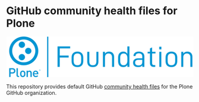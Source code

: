 # GitHub community health files for Plone

![Plone Foundation](https://raw.githubusercontent.com/plone/.github/main/plone-foundation.png)

This repository provides default GitHub [community health files](https://docs.github.com/en/communities/setting-up-your-project-for-healthy-contributions/creating-a-default-community-health-file) for the Plone GitHub organization.
